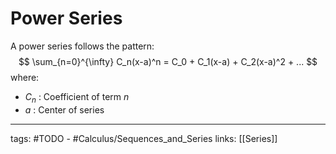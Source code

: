 # Power Series
A power series follows the pattern:
$$
\sum_{n=0}^{\infty} C_n(x-a)^n
= C_0 + C_1(x-a) + C_2(x-a)^2 + ...
$$
where:
- $C_{n}$ : Coefficient of term $n$
- $a$ : Center of series

---
tags: #TODO - #Calculus/Sequences_and_Series
links: [[Series]]